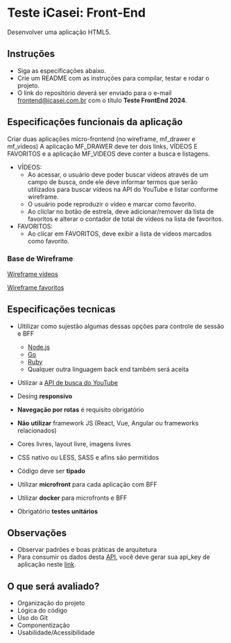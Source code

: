 # Teste iCasei: Front-End

Desenvolver uma aplicação HTML5.

## Instruções

- Siga as especificações abaixo.
- Crie um README com as instruções para compilar, testar e rodar o projeto.
- O link do repositório deverá ser enviado para o e-mail frontend@icasei.com.br com o título **Teste FrontEnd 2024**.

## Especificações funcionais da aplicação

Criar duas aplicações micro-frontend (no wireframe, mf_drawer e mf_videos)
A aplicação MF_DRAWER deve ter dois links, VÍDEOS E FAVORITOS e a aplicação MF_VIDEOS deve conter a busca e listagens.

- VÍDEOS:
  - Ao acessar, o usuário deve poder buscar vídeos através de um campo de busca, onde ele deve informar termos que serão utilizados para buscar vídeos na API do YouTube e listar conforme wireframe.
  - O usuário pode reproduzir o vídeo e marcar como favorito.
  - Ao cliclar no botão de estrela, deve adicionar/remover da lista de favoritos e alterar o contador de total de vídeos na lista de favoritos.
- FAVORITOS:
  - Ao clicar em FAVORITOS, deve exibir a lista de vídeos marcados como favorito.

### Base de Wireframe

[Wireframe vídeos](/wireframe/wireframe_videos.png)

[Wireframe favoritos](/wireframe/wireframe_favs.png)

## Especificações tecnicas

- Ultilizar como sujestão algumas dessas opções para controle de sessão e BFF

  - [Node.js](https://nodejs.org/en/)
  - [Go](https://go.dev/)
  - [Ruby](https://www.ruby-lang.org/pt/)
  - Qualquer outra linguagem back end também será aceita

- Utilizar a [API de busca do YouTube](https://developers.google.com/youtube/v3/docs/search/list)
- Desing **responsivo**
- **Navegação por rotas** é requisito obrigatório
- **Não utilizar** framework JS (React, Vue, Angular ou frameworks relacionados)
- Cores livres, layout livre, imagens livres
- CSS nativo ou LESS, SASS e afins são permitidos
- Código deve ser **tipado**
- Utilizar **microfront** para cada aplicação com BFF
- Utilizar **docker** para microfronts e BFF
- Obrigatório **testes unitários**

## Observações

- Observar padrões e boas práticas de arquitetura
- Para consumir os dados desta [API](https://developers.google.com/youtube/v3/docs/search/list), você deve gerar sua api_key de aplicação neste [link](https://developers.google.com/youtube/v3/getting-started?hl=pt-br).

## O que será avaliado?

- Organização do projeto
- Lógica do código
- Uso do Git
- Componentização
- Usabilidade/Acessibilidade
